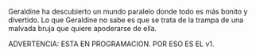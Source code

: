 Geraldine ha descubierto un mundo paralelo donde todo es más bonito y divertido. Lo que Geraldine no sabe es que se trata de la trampa de una malvada bruja que quiere apoderarse de ella.

ADVERTENCIA: ESTA EN PROGRAMACION. POR ESO ES EL v1.
